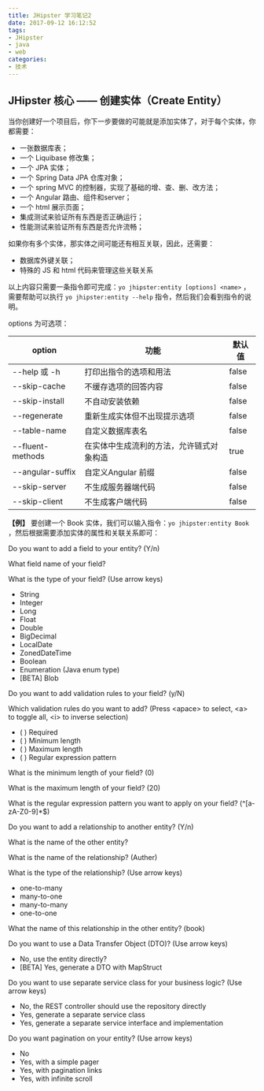 ```yaml
---
title: JHipster 学习笔记2
date: 2017-09-12 16:12:52
tags:
- JHipster
- java
- web
categories:
- 技术
---
```


## JHipster 核心 —— 创建实体（Create Entity）

当你创建好一个项目后，你下一步要做的可能就是添加实体了，对于每个实体，你都需要：

- 一张数据库表；
- 一个 Liquibase 修改集；
- 一个 JPA 实体；
- 一个 Spring Data JPA 仓库对象；
- 一个 spring MVC 的控制器，实现了基础的增、查、删、改方法；
- 一个 Angular 路由、组件和server；
- 一个 html 展示页面；
- 集成测试来验证所有东西是否正确运行；
- 性能测试来验证所有东西是否允许流畅；

如果你有多个实体，那实体之间可能还有相互关联，因此，还需要：

- 数据库外键关联；
- 特殊的 JS 和 html 代码来管理这些关联关系



以上内容只需要一条指令即可完成：` yo jhipster:entity [options] <name> ` ，需要帮助可以执行 `yo jhipster:entity --help` 指令，然后我们会看到指令的说明。

options 为可选项：

| option           | 功能                   | 默认值   |
| ---------------- | -------------------- | ----- |
| --help 或 -h      | 打印出指令的选项和用法          | false |
| --skip-cache     | 不缓存选项的回答内容           | false |
| --skip-install   | 不自动安装依赖              | false |
| --regenerate     | 重新生成实体但不出现提示选项       | false |
| --table-name     | 自定义数据库表名             | false |
| --fluent-methods | 在实体中生成流利的方法，允许链式对象构造 | true  |
| --angular-suffix | 自定义Angular 前缀        | false |
| --skip-server    | 不生成服务器端代码            | false |
| --skip-client    | 不生成客户端代码             | false |



**【例】** 要创建一个 Book 实体，我们可以输入指令：`yo jhipster:entity Book` ，然后根据需要添加实体的属性和关联关系即可：

Do you want to add a field to your entity? (Y/n)	

What field name of your field?

What is the type of your field? (Use arrow keys)

- String
- Integer
- Long
- Float
- Double
- BigDecimal
- LocalDate
- ZonedDateTime
- Boolean
- Enumeration (Java enum type)
- [BETA] Blob

Do you want to add validation rules to your field? (y/N)

Which validation rules do you want to add? (Press \<apace\> to select, \<a\> to toggle all, \<i\> to inverse selection)

- ( ) Required
- ( ) Minimum length
- ( ) Maximum length
- ( ) Regular expression pattern

What is the minimum length of your field? (0)

What is the maximum length of your field? (20)

What is the regular expression pattern you want to apply on your field? (^[a-zA-Z0-9]*$)

Do you want to add a relationship to another entity? (Y/n)

What is the name of the other entity?

What is the name of the relationship? (Auther)

What is the type of the relationship? (Use arrow keys)

- one-to-many
- many-to-one
- many-to-many
- one-to-one

What the name of this relationship in the other entity? (book)

Do you want to use a Data Transfer Object (DTO)? (Use arrow keys)

- No, use the entity directly?
- [BETA] Yes, generate a DTO with MapStruct

Do you want to use separate service class for your business logic? (Use arrow keys)

- No, the REST controller should use the repository directly
- Yes, generate a separate service class
- Yes, generate a separate service interface and implementation

Do you want pagination on your entity? (Use arrow keys)

- No
- Yes, with a simple pager
- Yes, with pagination links
- Yes, with infinite scroll







